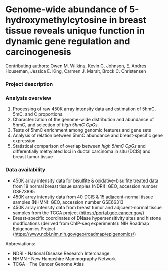 # Genome-wide abundance of 5-hydroxymethylcytosine in breast tissue reveals unique function in dynamic gene regulation and carcinogenesis

Contributing authors: Owen M. Wilkins, Kevin C. Johnson, E. Andres Houseman, Jessica E. King, Carmen J. Marsit, Brock C. Christensen

### Project description



### Analysis overview 

1. Processing of raw 450K array intensity data and estimation of 5hmC, 5mC, and C proportions. 
2. Characterization of the genome-wide distribution and abundance of 5hmC, and selection of *high 5hmC CpGs*. 
3. Tests of 5hmC enrichment among genomic features and gene sets
4. Analysis of relation between 5hmC abundance and breast-specific gene expression
5. Statistical comparison of overlap between *high 5hmC CpGs* and differentially methylated loci in ductal carcinoma in situ (DCIS) and breast tumor tissue

### Data availability

* 450K array intensity data for bisulfite & oxidative-bisulfite treated data from 18 normal breast tissue samples (NDRI): GEO, accession number GSE73895
* 450K array intensity data from 40 DCIS & 15 adjacent-normal tissue samples (NHMN): GEO, accession number  GSE66313
* 450K array intensity data from breast tumor and adjcaent-normal tissue samples from the TCGA project (https://portal.gdc.cancer.gov/)
* Breast-specific coordinates of DNase hypersensitivity sites and histone modfications (derived from ChIP-seq experiments): NIH Roadmap Epigenomics Project (https://www.ncbi.nlm.nih.gov/geo/roadmap/epigenomics/)

Abbreviations:
- NDRI - National Disease Research Interchange
- NHMN - New Hampshire Mammography Network 
- TCGA - The Cancer Genome Atlas 


